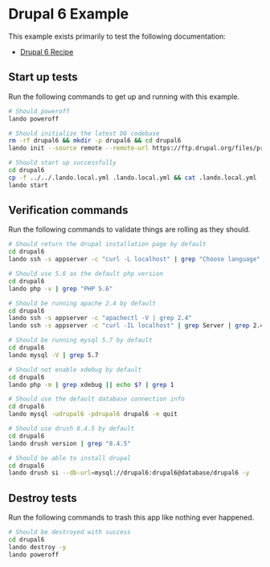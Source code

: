 Drupal 6 Example
================

This example exists primarily to test the following documentation:

* [Drupal 6 Recipe](https://docs.devwithlando.io/tutorials/drupal6.html)

Start up tests
--------------

Run the following commands to get up and running with this example.

```bash
# Should poweroff
lando poweroff

# Should initialize the latest D6 codebase
rm -rf drupal6 && mkdir -p drupal6 && cd drupal6
lando init --source remote --remote-url https://ftp.drupal.org/files/projects/drupal-6.38.tar.gz --remote-options="--strip-components 1" --recipe drupal6 --webroot . --name lando-drupal6

# Should start up successfully
cd drupal6
cp -f ../../.lando.local.yml .lando.local.yml && cat .lando.local.yml
lando start
```

Verification commands
---------------------

Run the following commands to validate things are rolling as they should.

```bash
# Should return the drupal installation page by default
cd drupal6
lando ssh -s appserver -c "curl -L localhost" | grep "Choose language"

# Should use 5.6 as the default php version
cd drupal6
lando php -v | grep "PHP 5.6"

# Should be running apache 2.4 by default
cd drupal6
lando ssh -s appserver -c "apachectl -V | grep 2.4"
lando ssh -s appserver -c "curl -IL localhost" | grep Server | grep 2.4

# Should be running mysql 5.7 by default
cd drupal6
lando mysql -V | grep 5.7

# Should not enable xdebug by default
cd drupal6
lando php -m | grep xdebug || echo $? | grep 1

# Should use the default database connection info
cd drupal6
lando mysql -udrupal6 -pdrupal6 drupal6 -e quit

# Should use drush 8.4.5 by default
cd drupal6
lando drush version | grep "8.4.5"

# Should be able to install drupal
cd drupal6
lando drush si --db-url=mysql://drupal6:drupal6@database/drupal6 -y
```

Destroy tests
-------------

Run the following commands to trash this app like nothing ever happened.

```bash
# Should be destroyed with success
cd drupal6
lando destroy -y
lando poweroff
```
